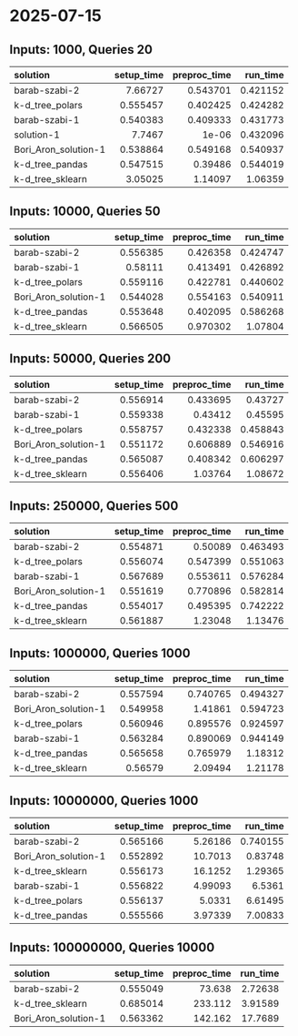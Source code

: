 # 2025-07-15

## Inputs: 1000, Queries 20

| solution             |   setup_time |   preproc_time |   run_time |
|:---------------------|-------------:|---------------:|-----------:|
| barab-szabi-2        |     7.66727  |       0.543701 |   0.421152 |
| k-d_tree_polars      |     0.555457 |       0.402425 |   0.424282 |
| barab-szabi-1        |     0.540383 |       0.409333 |   0.431773 |
| solution-1           |     7.7467   |       1e-06    |   0.432096 |
| Bori_Aron_solution-1 |     0.538864 |       0.549168 |   0.540937 |
| k-d_tree_pandas      |     0.547515 |       0.39486  |   0.544019 |
| k-d_tree_sklearn     |     3.05025  |       1.14097  |   1.06359  |

## Inputs: 10000, Queries 50

| solution             |   setup_time |   preproc_time |   run_time |
|:---------------------|-------------:|---------------:|-----------:|
| barab-szabi-2        |     0.556385 |       0.426358 |   0.424747 |
| barab-szabi-1        |     0.58111  |       0.413491 |   0.426892 |
| k-d_tree_polars      |     0.559116 |       0.422781 |   0.440602 |
| Bori_Aron_solution-1 |     0.544028 |       0.554163 |   0.540911 |
| k-d_tree_pandas      |     0.553648 |       0.402095 |   0.586268 |
| k-d_tree_sklearn     |     0.566505 |       0.970302 |   1.07804  |

## Inputs: 50000, Queries 200

| solution             |   setup_time |   preproc_time |   run_time |
|:---------------------|-------------:|---------------:|-----------:|
| barab-szabi-2        |     0.556914 |       0.433695 |   0.43727  |
| barab-szabi-1        |     0.559338 |       0.43412  |   0.45595  |
| k-d_tree_polars      |     0.558757 |       0.432338 |   0.458843 |
| Bori_Aron_solution-1 |     0.551172 |       0.606889 |   0.546916 |
| k-d_tree_pandas      |     0.565087 |       0.408342 |   0.606297 |
| k-d_tree_sklearn     |     0.556406 |       1.03764  |   1.08672  |

## Inputs: 250000, Queries 500

| solution             |   setup_time |   preproc_time |   run_time |
|:---------------------|-------------:|---------------:|-----------:|
| barab-szabi-2        |     0.554871 |       0.50089  |   0.463493 |
| k-d_tree_polars      |     0.556074 |       0.547399 |   0.551063 |
| barab-szabi-1        |     0.567689 |       0.553611 |   0.576284 |
| Bori_Aron_solution-1 |     0.551619 |       0.770896 |   0.582814 |
| k-d_tree_pandas      |     0.554017 |       0.495395 |   0.742222 |
| k-d_tree_sklearn     |     0.561887 |       1.23048  |   1.13476  |

## Inputs: 1000000, Queries 1000

| solution             |   setup_time |   preproc_time |   run_time |
|:---------------------|-------------:|---------------:|-----------:|
| barab-szabi-2        |     0.557594 |       0.740765 |   0.494327 |
| Bori_Aron_solution-1 |     0.549958 |       1.41861  |   0.594723 |
| k-d_tree_polars      |     0.560946 |       0.895576 |   0.924597 |
| barab-szabi-1        |     0.563284 |       0.890069 |   0.944149 |
| k-d_tree_pandas      |     0.565658 |       0.765979 |   1.18312  |
| k-d_tree_sklearn     |     0.56579  |       2.09494  |   1.21178  |

## Inputs: 10000000, Queries 1000

| solution             |   setup_time |   preproc_time |   run_time |
|:---------------------|-------------:|---------------:|-----------:|
| barab-szabi-2        |     0.565166 |        5.26186 |   0.740155 |
| Bori_Aron_solution-1 |     0.552892 |       10.7013  |   0.83748  |
| k-d_tree_sklearn     |     0.556173 |       16.1252  |   1.29365  |
| barab-szabi-1        |     0.556822 |        4.99093 |   6.5361   |
| k-d_tree_polars      |     0.556137 |        5.0331  |   6.61495  |
| k-d_tree_pandas      |     0.555566 |        3.97339 |   7.00833  |

## Inputs: 100000000, Queries 10000

| solution             |   setup_time |   preproc_time |   run_time |
|:---------------------|-------------:|---------------:|-----------:|
| barab-szabi-2        |     0.555049 |         73.638 |    2.72638 |
| k-d_tree_sklearn     |     0.685014 |        233.112 |    3.91589 |
| Bori_Aron_solution-1 |     0.563362 |        142.162 |   17.7689  |